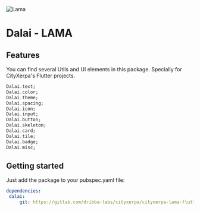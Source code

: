 
<!--- Flutter v3.13.6 -->

![Lama](https://gitlab.com/dribba-labs/cityxerpa/cityxerpa-lama-flutter-ui/-/raw/master/assets/images/lama-ui-icon.png)
# Dalai - LAMA

## Features
You can find several Utils and UI elements in this package. Specially for CityXerpa's Flutter projects.

```dart  
Dalai.text;  
Dalai.color;  
Dalai.theme;  
Dalai.spacing;  
Dalai.icon;  
Dalai.input;  
Dalai.button;  
Dalai.skeleton;  
Dalai.card;  
Dalai.tile;  
Dalai.badge;  
Dalai.misc;   
```

## Getting started
Just add the package to your pubspec.yaml file:

```yaml  
dependencies:  
 dalai: 
	 git: https://gitlab.com/dribba-labs/cityxerpa/cityxerpa-lama-flutter-ui.git 
```